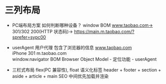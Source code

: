 # 三列布局

-  PC端布局方案
    如何判断哪种设备？   window   BOM 
    www.taobao.com-> 301/302 200(HTTP 状态码)-> https://main.m.taobao.com/?sprefer=sypc00

- userAgent
    用户代理   包含了浏览器的信息
    www.taobao.com  
        iPhone  301  m.taobao.com  
    window.navigator  BOM  Browser Object Model 
        - 定位功能
        - userAgent  


-  三栏式布局   flex(PC 兼容性), float 
    语义化标签  header + footer + section + aside + article + main SEO
    中间优先加载并渲染